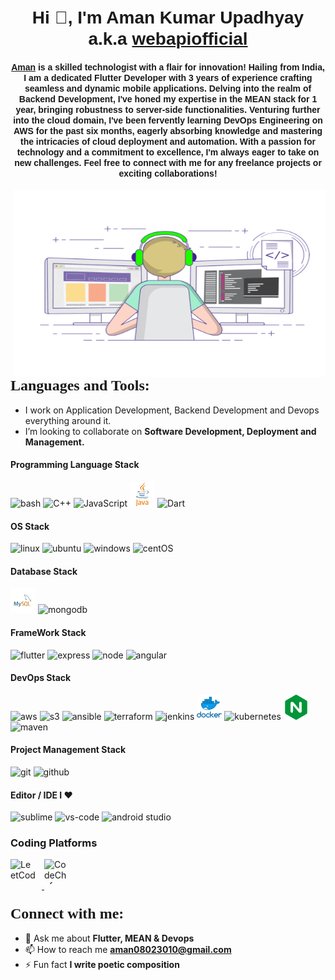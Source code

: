 <!-- Header Section -->
<h1 align="center"><font face="Arial">Hi 👋, I'm Aman Kumar Upadhyay a.k.a <a href="https://www.youtube.com/@webapiofficial">webapiofficial</a></font></h1>
<h4 align="center"><font face="Arial"><a href="https://www.linkedin.com/in/aman-kumar-upadhyay-70a044231/" target="_blank" rel="noreferrer">Aman</a> is a skilled technologist with a flair for innovation! Hailing from India, I am a dedicated Flutter Developer with 3 years of experience crafting seamless and dynamic mobile applications. Delving into the realm of Backend Development, I've honed my expertise in the MEAN stack for 1 year, bringing robustness to server-side functionalities. Venturing further into the cloud domain, I've been fervently learning DevOps Engineering on AWS for the past six months, eagerly absorbing knowledge and mastering the intricacies of cloud deployment and automation. With a passion for technology and a commitment to excellence, I'm always eager to take on new challenges. Feel free to connect with me for any freelance projects or exciting collaborations!</font></h4>



<!-- GIF -->
<img align="right" height="300" width="500" src="https://raw.githubusercontent.com/mikonoid/mikonoid/main/images/gifs/coder3.gif" />

<!-- Languages and Tools Section -->
<h3 align="left"><font size="+2" face="Verdana">Languages and Tools:</font></h3>


- I work on Application Development, Backend Development and Devops everything around it.
- I’m looking to collaborate on **Software Development, Deployment and Management.**



#### Programming Language Stack
<p align="left"><img src="https://www.vectorlogo.zone/logos/gnu_bash/gnu_bash-icon.svg" alt="bash" title="bash" title="bash" width="40" height="40"/>  <img src="https://th.bing.com/th/id/OIP.5PRlFrjQ1LRflYt-QE8tVQAAAA?rs=1&pid=ImgDetMain" alt="C++" title="C++" width="40" height="40"/> <img src="https://cdn.iconscout.com/icon/free/png-512/javascript-2752148-2284965.png" alt="JavaScript" title="JavaScript" width="40" height="40"/>  <img src="https://raw.githubusercontent.com/github/explore/80688e429a7d4ef2fca1e82350fe8e3517d3494d/topics/java/java.png" alt="java" title="java8" width="40" height="40"/>  <img src="https://swansoftwaresolutions.com/wp-content/uploads/2020/02/08.20.20-What-is-Dart-and-how-is-it-used-1320x742.jpg" alt="Dart" title="Dart" width="40" height="40"/> </p>

#### OS Stack
<p align="left"><img src="https://brandlogos.net/wp-content/uploads/2020/03/Linux-logo.png" alt="linux" title="linux" width="40" height="40"/>  <img src="https://www.vectorlogo.zone/logos/ubuntu/ubuntu-icon.svg" alt="ubuntu" title="ubuntu" width="40" height="40"/>  <img src="https://images.wallpapersden.com/image/download/windows-operating-system-logo_23299_1920x1200.jpg" alt="windows" title="windows" width="40" height="40"/> <img src="https://www.vectorlogo.zone/logos/centos/centos-icon.svg" alt="centOS" title="centOS" width="40" height="40"/> </p>

#### Database Stack
<p align="left"><img src="https://raw.githubusercontent.com/github/explore/80688e429a7d4ef2fca1e82350fe8e3517d3494d/topics/mysql/mysql.png" alt="mysql" title="mysql" width="40" height="40"/>  <img src="https://th.bing.com/th/id/R.9c2c379aef549a2cf9266bcc409ecf03?rik=Vo%2f7VWyCHM60Ew&riu=http%3a%2f%2fpluspng.com%2fimg-png%2fmongodb-png--1000.png&ehk=kjjn5rqJgQ8SBkkmFm9UTRWhxyIhJD3%2bp%2fFhPF0WgHA%3d&risl=&pid=ImgRaw&r=0" alt="mongodb" title="mongodb" width="40" height="40"/> </p>

#### FrameWork Stack
<p align="left"><img src="https://images.ctfassets.net/23aumh6u8s0i/4TsG2mTRrLFhlQ9G1m19sC/4c9f98d56165a0bdd71cbe7b9c2e2484/flutter" alt="flutter" title="flutter" width="40" height="40"/> <img src="https://th.bing.com/th/id/OIP.LGBWAuVcHcj_FbcArjHAjgAAAA?rs=1&pid=ImgDetMain" alt="express" title="express" width="40" height="40"/> <img src="https://th.bing.com/th/id/R.bdd9dbc21b1a93bdc21e9cb5d772e3bf?rik=5gtPY6ddl2pLdA&riu=http%3a%2f%2fwww.mindrops.com%2fimages%2fnodejs-image.png&ehk=qPCsxE0%2bX2K%2bJfokkA9DLNfdBnmhTrYxgUAsaWPRg%2fc%3d&risl=&pid=ImgRaw&r=0" alt="node" title="node" width="40" height="40"/> <img src="https://www.liblogo.com/img-logo/an271a55f-angular-logo-angular-logo-transparent-png-stickpng.png" alt="angular" title="angular" width="40" height="40"/> </p>

#### DevOps Stack 
<p align="left"><img src="https://www.vectorlogo.zone/logos/amazon_aws/amazon_aws-icon.svg" alt="aws" title="aws" width="40" height="40"/> <img src="https://sonraisecurity.com/wp-content/uploads/aws-s3-icon.png" alt="s3" title="s3" width="40" height="40"/>  <img src="https://www.vectorlogo.zone/logos/ansible/ansible-icon.svg" alt="ansible" title="ansible" width="40" height="40"/> <img src="https://www.vectorlogo.zone/logos/terraformio/terraformio-icon.svg" alt="terraform" title="terraform" width="40" height="40"/> <img src="https://www.vectorlogo.zone/logos/jenkins/jenkins-icon.svg" alt="jenkins" title="jenkins" width="40" height="40"/> <img src="https://raw.githubusercontent.com/github/explore/80688e429a7d4ef2fca1e82350fe8e3517d3494d/topics/docker/docker.png" alt="docker" title="docker" width="40" height="40"/>  <img src="https://www.vectorlogo.zone/logos/kubernetes/kubernetes-icon.svg" alt="kubernetes" title="kubernetes" width="40" height="40"/>  <img src="https://raw.githubusercontent.com/github/explore/85cceaeeaf993ca35664dc37ea24f9237fbbfc14/topics/nginx/nginx.png" alt="nginx" title="nginx" width="40" height="40"/>  <img src="https://www.vectorlogo.zone/logos/apache_maven/apache_maven-ar21.svg" alt="maven" title="maven" width="40" height="40"/> </p>

#### Project Management Stack
<p align="left"><img src="https://www.vectorlogo.zone/logos/git-scm/git-scm-icon.svg" alt="git" title="git" width="40" height="40"/>  <img src="https://www.vectorlogo.zone/logos/github/github-icon.svg" alt="github" title="github" width="40" height="40"/> </p>

#### Editor / IDE I ♥
<p align="left"><img src="https://th.bing.com/th/id/OIP.JLPGJGZg2UoUNBUahzOUOAAAAA?rs=1&pid=ImgDetMain" alt="sublime" title="sublime" width="40" height="40"/>  <img src="https://www.vectorlogo.zone/logos/visualstudio_code/visualstudio_code-icon.svg" alt="vs-code" title="vs-code" width="40" height="40"/> <img src="https://th.bing.com/th/id/OIP.zfG8FW1Z61TDDwJjGR2T-AAAAA?rs=1&pid=ImgDetMain" alt="android studio" title="android studio" width="50" height="50"/> </p>

### Coding Platforms

<a href="https://leetcode.com/aman5227/">
    <img src="https://th.bing.com/th/id/OIP.oWiIFkqOXUhNT0xcBbLBagHaHa?rs=1&pid=ImgDetMain" alt="LeetCode" title="LeetCode" width="40" height="40" style="display:inline-block; margin-right:10px;">
</a>

<a href="https://www.codechef.com/users/cu_21bcs9606">
    <img src="https://www.codechef.com/misc/fb-image-icon.png" alt="CodeChef" title="CodeChef" width="40" height="40" style="display:inline-block;">
</a>




<!-- Contact Section -->
<h3 align="left"><font size="+2" face="Verdana">Connect with me:</font></h3>
<p align="left">
</p>

- 💬 Ask me about **Flutter, MEAN & Devops**
- 📫 How to reach me **[aman08023010@gmail.com](mailto:aman08023010@gmail.com)**
- ⚡ Fun fact **I write poetic composition**
